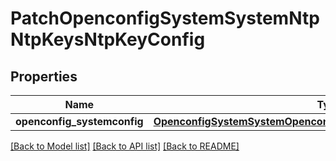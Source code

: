 # PatchOpenconfigSystemSystemNtpNtpKeysNtpKeyConfig

## Properties
Name | Type | Description | Notes
------------ | ------------- | ------------- | -------------
**openconfig_systemconfig** | [**OpenconfigSystemSystemOpenconfigsystemsystemNtpNtpkeysConfig**](OpenconfigSystemSystemOpenconfigsystemsystemNtpNtpkeysConfig.md) |  | [optional] 

[[Back to Model list]](../README.md#documentation-for-models) [[Back to API list]](../README.md#documentation-for-api-endpoints) [[Back to README]](../README.md)


